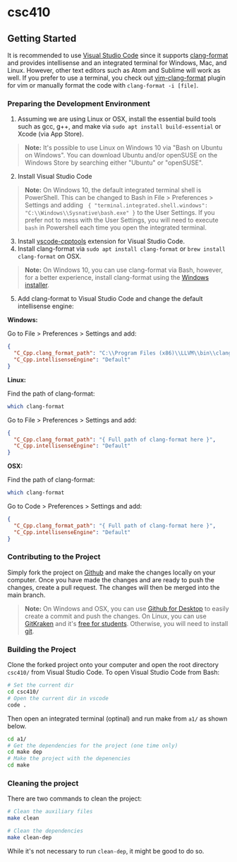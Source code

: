 # csc410


## Getting Started

It is recommended to use [Visual Studio Code](https://code.visualstudio.com/) since it supports [clang-format](https://clang.llvm.org/docs/ClangFormat.html) and provides intellisense and an integrated terminal for Windows, Mac, and Linux. However, other text editors such as Atom and Sublime will work as well. If you prefer to use a terminal, you check out [vim-clang-format](https://github.com/rhysd/vim-clang-format) plugin for vim or manually format the code with `clang-format -i [file]`.

### Preparing the Development Environment

1.  Assuming we are using Linux or OSX, install the essential build tools such as gcc, g++, and make via `sudo apt install build-essential` or Xcode (via App Store).

> **Note:** It's possible to use Linux on Windows 10 via "Bash on Ubuntu on Windows". You can download Ubuntu and/or openSUSE on the Windows Store by searching either "Ubuntu" or "openSUSE".

2. Install Visual Studio Code
  > **Note:** On Windows 10, the default integrated terminal shell is PowerShell. This can be changed to Bash in File > Preferences > Settings and adding ` { "terminal.integrated.shell.windows": "C:\\Windows\\Sysnative\bash.exe" }` to the User Settings. If you prefer not to mess with the User Settings, you will need to execute `bash` in Powershell each time you open the integrated terminal.

3. Install [vscode-cpptools](https://marketplace.visualstudio.com/items?itemName=ms-vscode.cpptools) extension for Visual Studio Code.
4. Install clang-format via `sudo apt install clang-format` or `brew install clang-format` on OSX.
> **Note:** On Windows 10, you can use clang-format via Bash, however, for a better experience, install clang-format using the [Windows installer](https://llvm.org/builds).

5. Add clang-format to Visual Studio Code and change the default intellisense engine:

**Windows:** 

Go to File > Preferences > Settings and add:

```json
{
  "C_Cpp.clang_format_path": "C:\\Program Files (x86)\\LLVM\\bin\\clang-format.exe",
  "C_Cpp.intellisenseEngine": "Default"
}
```

**Linux:**

Find the path of clang-format:

```bash
which clang-format
```
Go to File > Preferences > Settings and add:
```json
{
  "C_Cpp.clang_format_path": "{ Full path of clang-format here }",
  "C_Cpp.intellisenseEngine": "Default"
}
```

**OSX:**

Find the path of clang-format:

```bash
which clang-format
```
Go to Code > Preferences > Settings and add:
```json
{
  "C_Cpp.clang_format_path": "{ Full path of clang-format here }",
  "C_Cpp.intellisenseEngine": "Default"
}
```

### Contributing to the Project

Simply fork the project on [Github](https://github.com) and make the changes locally on your computer. Once you have made the changes and are ready to push the changes, create a pull request. The changes will then be merged into the main branch.

> **Note:** On Windows and OSX, you can use [Github for Desktop](https://desktop.github.com/) to easily create a commit and push the changes. On Linux, you can use [GitKraken](https://www.gitkraken.com/) and it's [free for students](https://www.gitkraken.com/github-student-developer-pack). Otherwise, you will need to install [git](https://git-scm.com/).

### Building the Project

Clone the forked project onto your computer and open the root directory `csc410/` from Visual Studio Code. To open Visual Studio Code from Bash:

```bash
# Set the current dir
cd csc410/
# Open the current dir in vscode
code .
```

Then open an integrated terminal (optinal) and run make from `a1/` as shown below.

```bash
cd a1/
# Get the dependencies for the project (one time only)
cd make dep
# Make the project with the depenencies
cd make
```

### Cleaning the project

There are two commands to clean the project:

```bash
# Clean the auxiliary files
make clean

# Clean the dependencies
make clean-dep
```

While it's not necessary to run `clean-dep`, it might be good to do so.
